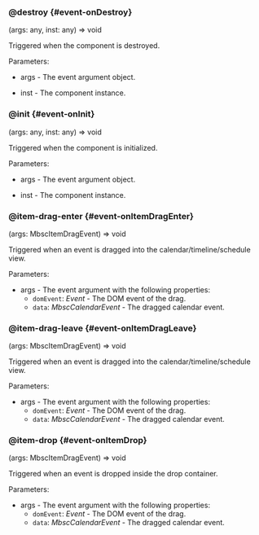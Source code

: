 ### @destroy {#event-onDestroy}

(args: any, inst: any) => void


Triggered when the component is destroyed.

Parameters:
 - args - The event argument object.

 - inst - The component instance.


### @init {#event-onInit}

(args: any, inst: any) => void


Triggered when the component is initialized.

Parameters:
 - args - The event argument object.

 - inst - The component instance.


### @item-drag-enter {#event-onItemDragEnter}

(args: MbscItemDragEvent) => void


Triggered when an event is dragged into the calendar/timeline/schedule view.

Parameters:
 - args - The event argument with the following properties:
   - `domEvent`: *Event* - The DOM event of the drag.
   - `data`: *MbscCalendarEvent* - The dragged calendar event.


### @item-drag-leave {#event-onItemDragLeave}

(args: MbscItemDragEvent) => void


Triggered when an event is dragged into the calendar/timeline/schedule view.

Parameters:
 - args - The event argument with the following properties:
   - `domEvent`: *Event* - The DOM event of the drag.
   - `data`: *MbscCalendarEvent* - The dragged calendar event.


### @item-drop {#event-onItemDrop}

(args: MbscItemDragEvent) => void


Triggered when an event is dropped inside the drop container.

Parameters:
 - args - The event argument with the following properties:
   - `domEvent`: *Event* - The DOM event of the drag.
   - `data`: *MbscCalendarEvent* - The dragged calendar event.

